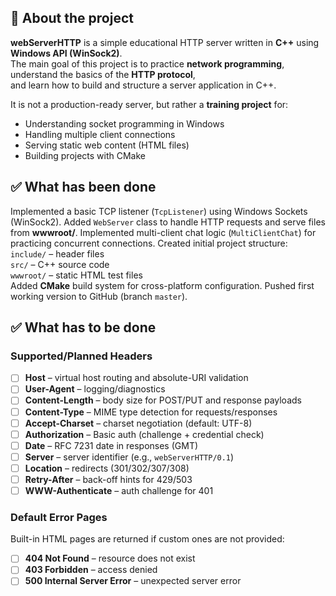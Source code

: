 ## 📌 About the project
**webServerHTTP** is a simple educational HTTP server written in **C++** using **Windows API (WinSock2)**.  
The main goal of this project is to practice **network programming**, understand the basics of the **HTTP protocol**,  
and learn how to build and structure a server application in C++.

It is not a production-ready server, but rather a **training project** for:
- Understanding socket programming in Windows
- Handling multiple client connections
- Serving static web content (HTML files)
- Building projects with CMake

## ✅ What has been done
Implemented a basic TCP listener (`TcpListener`) using Windows Sockets (WinSock2).
Added `WebServer` class to handle HTTP requests and serve files from **wwwroot/**.
Implemented multi-client chat logic (`MultiClientChat`) for practicing concurrent connections.
Created initial project structure:
  `include/` – header files  
  `src/` – C++ source code  
  `wwwroot/` – static HTML test files  
Added **CMake** build system for cross-platform configuration.
Pushed first working version to GitHub (branch `master`).

## ✅ What has to be done
### Supported/Planned Headers
- [ ] **Host** – virtual host routing and absolute-URI validation  
- [ ] **User-Agent** – logging/diagnostics  
- [ ] **Content-Length** – body size for POST/PUT and response payloads  
- [ ] **Content-Type** – MIME type detection for requests/responses  
- [ ] **Accept-Charset** – charset negotiation (default: UTF-8)  
- [ ] **Authorization** – Basic auth (challenge + credential check)  
- [ ] **Date** – RFC 7231 date in responses (GMT)  
- [ ] **Server** – server identifier (e.g., `webServerHTTP/0.1`)  
- [ ] **Location** – redirects (301/302/307/308)  
- [ ] **Retry-After** – back-off hints for 429/503  
- [ ] **WWW-Authenticate** – auth challenge for 401

### Default Error Pages
Built-in HTML pages are returned if custom ones are not provided:
- [ ] **404 Not Found** – resource does not exist  
- [ ] **403 Forbidden** – access denied  
- [ ] **500 Internal Server Error** – unexpected server error
